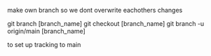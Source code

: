 make own branch so we dont overwrite eachothers changes

git branch [branch_name]
git checkout [branch_name]
git branch -u origin/main [branch_name]

to set up tracking to main

